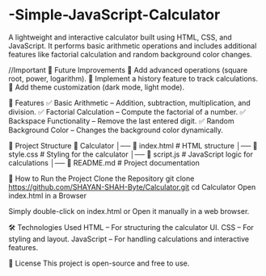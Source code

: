 # -Simple-JavaScript-Calculator
A lightweight and interactive calculator built using HTML, CSS, and JavaScript. It performs basic arithmetic operations and includes additional features like factorial calculation and random background color changes.


//Important
🌟 Future Improvements
🔹 Add advanced operations (square root, power, logarithm).
🔹 Implement a history feature to track calculations.
🔹 Add theme customization (dark mode, light mode).



📌 Features
✅ Basic Arithmetic – Addition, subtraction, multiplication, and division.
✅ Factorial Calculation – Compute the factorial of a number.
✅ Backspace Functionality – Remove the last entered digit.
✅ Random Background Color – Changes the background color dynamically.

📂 Project Structure
📁 Calculator
│── 📄 index.html        # HTML structure
│── 📄 style.css         # Styling for the calculator
│── 📄 script.js         # JavaScript logic for calculations
│── 📄 README.md         # Project documentation

🚀 How to Run the Project
Clone the Repository
git clone https://github.com/SHAYAN-SHAH-Byte/Calculator.git
cd Calculator
Open index.html in a Browser

Simply double-click on index.html or
Open it manually in a web browser.

🛠 Technologies Used
HTML – For structuring the calculator UI.
CSS – For styling and layout.
JavaScript – For handling calculations and interactive features.

📜 License
This project is open-source and free to use.

